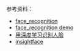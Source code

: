 





参考资料：
- [face_recognition](https://github.com/ageitgey/face_recognition)
- [face_recognition demo](https://deepnote.com/workspace/CrowAI-a68cc03b-3601-417f-aecd-5a8aaabd988a-a68cc03b-3601-417f-aecd-5a8aaabd988a/project/Face-Recognition-Demo-8071a828-6e6a-487f-b8e7-de3e336df560/notebook/cabc45affcc34a70b1c0449185c4b525)
- [用深度学习识别人脸](https://zhuanlan.zhihu.com/p/24567586)
- [insightface](https://insightface.ai/)
